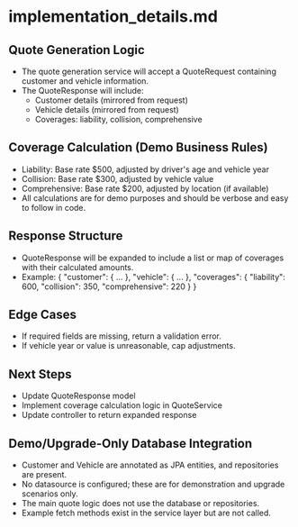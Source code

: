 # implementation_details.md

## Quote Generation Logic

- The quote generation service will accept a QuoteRequest containing customer and vehicle information.
- The QuoteResponse will include:
  - Customer details (mirrored from request)
  - Vehicle details (mirrored from request)
  - Coverages: liability, collision, comprehensive

## Coverage Calculation (Demo Business Rules)
- Liability: Base rate $500, adjusted by driver's age and vehicle year
- Collision: Base rate $300, adjusted by vehicle value
- Comprehensive: Base rate $200, adjusted by location (if available)
- All calculations are for demo purposes and should be verbose and easy to follow in code.

## Response Structure
- QuoteResponse will be expanded to include a list or map of coverages with their calculated amounts.
- Example:
  {
    "customer": { ... },
    "vehicle": { ... },
    "coverages": {
      "liability": 600,
      "collision": 350,
      "comprehensive": 220
    }
  }

## Edge Cases
- If required fields are missing, return a validation error.
- If vehicle year or value is unreasonable, cap adjustments.

## Next Steps
- Update QuoteResponse model
- Implement coverage calculation logic in QuoteService
- Update controller to return expanded response 

## Demo/Upgrade-Only Database Integration
- Customer and Vehicle are annotated as JPA entities, and repositories are present.
- No datasource is configured; these are for demonstration and upgrade scenarios only.
- The main quote logic does not use the database or repositories.
- Example fetch methods exist in the service layer but are not called. 